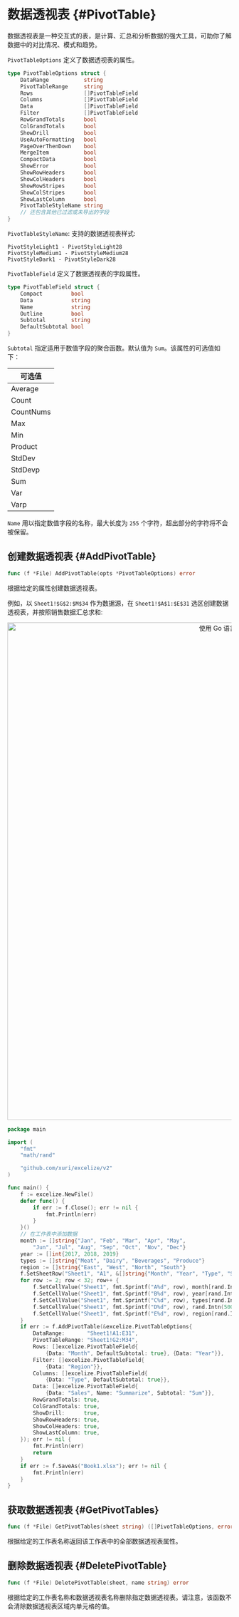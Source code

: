 # 数据透视表 {#PivotTable}

数据透视表是一种交互式的表，是计算、汇总和分析数据的强大工具，可助你了解数据中的对比情况、模式和趋势。

`PivotTableOptions` 定义了数据透视表的属性。

```go
type PivotTableOptions struct {
    DataRange           string
    PivotTableRange     string
    Rows                []PivotTableField
    Columns             []PivotTableField
    Data                []PivotTableField
    Filter              []PivotTableField
    RowGrandTotals      bool
    ColGrandTotals      bool
    ShowDrill           bool
    UseAutoFormatting   bool
    PageOverThenDown    bool
    MergeItem           bool
    CompactData         bool
    ShowError           bool
    ShowRowHeaders      bool
    ShowColHeaders      bool
    ShowRowStripes      bool
    ShowColStripes      bool
    ShowLastColumn      bool
    PivotTableStyleName string
    // 还包含其他已过滤或未导出的字段
}
```

`PivotTableStyleName`: 支持的数据透视表样式:

```text
PivotStyleLight1 - PivotStyleLight28
PivotStyleMedium1 - PivotStyleMedium28
PivotStyleDark1 - PivotStyleDark28
```

`PivotTableField` 定义了数据透视表的字段属性。

```go
type PivotTableField struct {
    Compact         bool
    Data            string
    Name            string
    Outline         bool
    Subtotal        string
    DefaultSubtotal bool
}
```

`Subtotal` 指定适用于数值字段的聚合函数。默认值为 `Sum`。该属性的可选值如下：

|可选值|
|---|
|Average|
|Count|
|CountNums|
|Max|
|Min|
|Product|
|StdDev|
|StdDevp|
|Sum|
|Var|
|Varp|

`Name` 用以指定数值字段的名称，最大长度为 `255` 个字符，超出部分的字符将不会被保留。

## 创建数据透视表 {#AddPivotTable}

```go
func (f *File) AddPivotTable(opts *PivotTableOptions) error
```

根据给定的属性创建数据透视表。

例如，以 `Sheet1!$G$2:$M$34` 作为数据源，在 `Sheet1!$A$1:$E$31` 选区创建数据透视表，并按照销售数据汇总求和:

<p align="center"><img width="1117" src="./images/pivot_table_01.png" alt="使用 Go 语言通过 Excelize 创建数据透视表"></p>

```go
package main

import (
    "fmt"
    "math/rand"

    "github.com/xuri/excelize/v2"
)

func main() {
    f := excelize.NewFile()
    defer func() {
        if err := f.Close(); err != nil {
            fmt.Println(err)
        }
    }()
    // 在工作表中添加数据
    month := []string{"Jan", "Feb", "Mar", "Apr", "May",
        "Jun", "Jul", "Aug", "Sep", "Oct", "Nov", "Dec"}
    year := []int{2017, 2018, 2019}
    types := []string{"Meat", "Dairy", "Beverages", "Produce"}
    region := []string{"East", "West", "North", "South"}
    f.SetSheetRow("Sheet1", "A1", &[]string{"Month", "Year", "Type", "Sales", "Region"})
    for row := 2; row < 32; row++ {
        f.SetCellValue("Sheet1", fmt.Sprintf("A%d", row), month[rand.Intn(12)])
        f.SetCellValue("Sheet1", fmt.Sprintf("B%d", row), year[rand.Intn(3)])
        f.SetCellValue("Sheet1", fmt.Sprintf("C%d", row), types[rand.Intn(4)])
        f.SetCellValue("Sheet1", fmt.Sprintf("D%d", row), rand.Intn(5000))
        f.SetCellValue("Sheet1", fmt.Sprintf("E%d", row), region[rand.Intn(4)])
    }
    if err := f.AddPivotTable(&excelize.PivotTableOptions{
        DataRange:       "Sheet1!A1:E31",
        PivotTableRange: "Sheet1!G2:M34",
        Rows: []excelize.PivotTableField{
            {Data: "Month", DefaultSubtotal: true}, {Data: "Year"}},
        Filter: []excelize.PivotTableField{
            {Data: "Region"}},
        Columns: []excelize.PivotTableField{
            {Data: "Type", DefaultSubtotal: true}},
        Data: []excelize.PivotTableField{
            {Data: "Sales", Name: "Summarize", Subtotal: "Sum"}},
        RowGrandTotals: true,
        ColGrandTotals: true,
        ShowDrill:      true,
        ShowRowHeaders: true,
        ShowColHeaders: true,
        ShowLastColumn: true,
    }); err != nil {
        fmt.Println(err)
        return
    }
    if err := f.SaveAs("Book1.xlsx"); err != nil {
        fmt.Println(err)
    }
}
```

## 获取数据透视表 {#GetPivotTables}

```go
func (f *File) GetPivotTables(sheet string) ([]PivotTableOptions, error)
```

根据给定的工作表名称返回该工作表中的全部数据透视表属性。

## 删除数据透视表 {#DeletePivotTable}

```go
func (f *File) DeletePivotTable(sheet, name string) error
```

根据给定的工作表名称和数据透视表名称删除指定数据透视表。请注意，该函数不会清除数据透视表区域内单元格的值。
